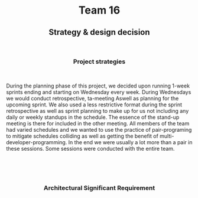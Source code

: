 

# <center>Team 16</center>

## <center>Strategy & design decision</center>
</br>

### <center>Project strategies</center>
</br>

During the planning phase of this project, we decided upon running 1-week sprints ending and starting on Wednesday every week. During Wednesdays we would conduct retrospective, ta-meeting Aswell as planning for the upcoming sprint. We also used a less restrictive format during the sprint retrospective as well as sprint planning to make up for us not including any daily or weekly standups in the schedule. The essence of the stand-up meeting is there for included in the other meeting. All members of the team had varied schedules and we wanted to use the practice of pair-programing to mitigate schedules colliding as well as getting the benefit of multi-developer-programming. In the end we were usually a lot more than a pair in these sessions. Some sessions were conducted with the entire team. 

</br>
</br>
</br>

### <center>Architectural Significant Requirement</center>